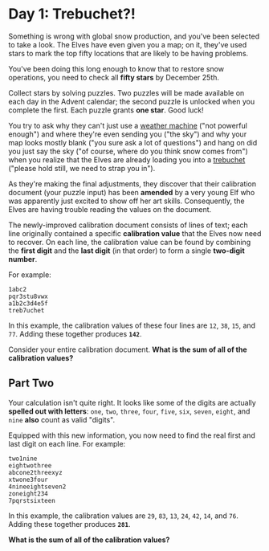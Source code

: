 # Day 1: Trebuchet?!

Something is wrong with global snow production, and you've been selected to take
a look. The Elves have even given you a map; on it, they've used stars to mark
the top fifty locations that are likely to be having problems.

You've been doing this long enough to know that to restore snow operations, you
need to check all **fifty stars** by December 25th.

Collect stars by solving puzzles. Two puzzles will be made available on each day
in the Advent calendar; the second puzzle is unlocked when you complete the
first. Each puzzle grants **one star**. Good luck!

You try to ask why they can't just use a
[weather machine](https://adventofcode.com/2015/day/1) ("not powerful enough")
and where they're even sending you ("the sky") and why your map looks mostly
blank ("you sure ask a lot of questions") and hang on did you just say the sky
("of course, where do you think snow comes from") when you realize that the
Elves are already loading you into a
[trebuchet](https://en.wikipedia.org/wiki/Trebuchet) ("please hold still, we
need to strap you in").

As they're making the final adjustments, they discover that their calibration
document (your puzzle input) has been **amended** by a very young Elf who was
apparently just excited to show off her art skills. Consequently, the Elves are
having trouble reading the values on the document.

The newly-improved calibration document consists of lines of text; each line
originally contained a specific **calibration value** that the Elves now need to
recover. On each line, the calibration value can be found by combining the
**first digit** and the **last digit** (in that order) to form a single
**two-digit number**.

For example:

```
1abc2
pqr3stu8vwx
a1b2c3d4e5f
treb7uchet
```

In this example, the calibration values of these four lines are `12`, `38`,
`15`, and `77`. Adding these together produces **`142`**.

Consider your entire calibration document. **What is the sum of all of the
calibration values?**

## Part Two

Your calculation isn't quite right. It looks like some of the digits are
actually **spelled out with letters**: `one`, `two`, `three`, `four`, `five`,
`six`, `seven`, `eight`, and `nine` **also** count as valid "digits".

Equipped with this new information, you now need to find the real first and last
digit on each line. For example:

```
two1nine
eightwothree
abcone2threexyz
xtwone3four
4nineeightseven2
zoneight234
7pqrstsixteen
```

In this example, the calibration values are `29`, `83`, `13`, `24`, `42`, `14`,
and `76`. Adding these together produces **`281`**.

**What is the sum of all of the calibration values?**
